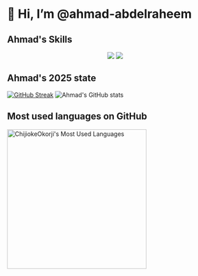 # 👋 Hi, I’m @ahmad-abdelraheem

## Ahmad's Skills

<p align="center">
  <img src="https://skillicons.dev/icons?i=react,nextjs,angular,html,css,sass,js,ts,nodejs,jest,figma" />
  <img src="https://skillicons.dev/icons?i=git,github,express,postman,postgres,mysql,net,cpp,php,py" />
</p>

## Ahmad's 2025 state

[![GitHub Streak](https://github-readme-streak-stats.herokuapp.com?user=ahmad-abdelraheem&theme=dark&ring=fb4362&file=fb4362&currStreakNum=fb4362&currStreakLabel=fb4362&hide_border=true)](https://git.io/streak-stats)
![Ahmad's GitHub stats](https://github-readme-stats.vercel.app/api?username=ahmad-abdelraheem&show_icons=true&theme=radical)

## Most used languages on GitHub
 <img width=325 src="https://github-readme-stats.vercel.app/api/top-langs?username=ahmad-abdelraheem&theme=transparent&layout=donut&hide=css&langs_count=8&border_radius=10&show_icons=true&locale=en" alt="ChijiokeOkorji's Most Used Languages" />
</div>
